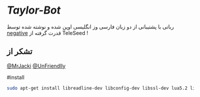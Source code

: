 # <i>Taylor-Bot</i>
رباتی با پشتیبانی از دو زبان فارسی وز انگلیسی 
اوپن شده و نوشته شده توسط 
[negative](https://telegram.me/negative_officiall)
قدرت گرفته از 
TeleSeed !


## تشکر از 
[@MrJacki](https://telegram.me/MrJacki)
[@UnFriendlly](https://telegram.me/UnFriendlly)

#install 

```sh
sudo apt-get install libreadline-dev libconfig-dev libssl-dev lua5.2 liblua5.2-dev lua-socket lua-sec lua-expat libevent-dev make unzip git redis-server autoconf g++ libjansson-dev libpython-dev expat libexpat1-dev
```
